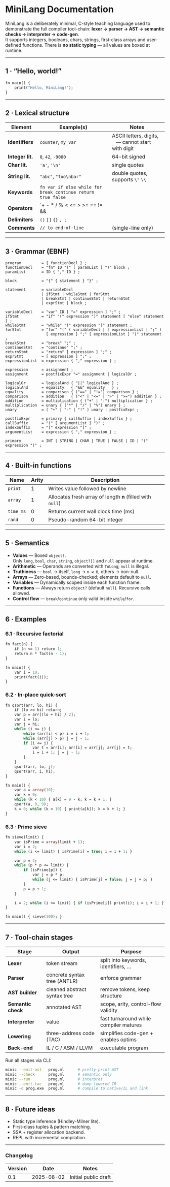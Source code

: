 # MiniLang Documentation

MiniLang is a deliberately minimal, C-style teaching language used to demonstrate the full compiler tool-chain: **lexer → parser → AST → semantic checks → interpreter → code-gen**.  
It supports integers, booleans, chars, strings, first-class arrays and user-defined functions. There is **no static typing** — all values are boxed at runtime.

---

## 1 · “Hello, world!”

```ml
fn main() {
    print("Hello, MiniLang!");
}
```

---

## 2 · Lexical structure

| Element            | Example(s)               | Notes                               |
| ------------------ | ------------------------ | ----------------------------------- |
| **Identifiers**    | `counter`, `my_var`      | ASCII letters, digits, `_` — cannot start with digit |
| **Integer lit.**   | `0`, `42`, `-9000`       | 64-bit signed                       |
| **Char lit.**      | `'a'`, `'\n'`            | single quotes                       |
| **String lit.**    | `"abc"`, `"foo\nbar"`    | double quotes, supports `\"` `\\`   |
| **Keywords**       | `fn var if else while for break continue return true false` |
| **Operators**      | `+ - * / % < <= > >= == != && || =` |
| **Delimiters**     | `()` `[]` `{}` `, ;`     |
| **Comments**       | `// to end-of-line`      | (single-line only)                  |

---

## 3 · Grammar (EBNF)

```ebnf
program         = { functionDecl } ;
functionDecl    = "fn" ID "(" [ paramList ] ")" block ;
paramList       = ID { "," ID } ;

block           = "{" { statement } "}" ;

statement       = variableDecl
                | ifStmt | whileStmt | forStmt
                | breakStmt | continueStmt | returnStmt
                | exprStmt | block ;

variableDecl    = "var" ID [ "=" expression ] ";" ;
ifStmt          = "if" "(" expression ")" statement [ "else" statement ] ;
whileStmt       = "while" "(" expression ")" statement ;
forStmt         = "for" "(" ( variableDecl | [ expressionList ] ";" )
                  [ expression ] ";" [ expressionList ] ")" statement ;
breakStmt       = "break" ";" ;
continueStmt    = "continue" ";" ;
returnStmt      = "return" [ expression ] ";" ;
exprStmt        = [ expression ] ";" ;
expressionList  = expression { "," expression } ;

expression      = assignment ;
assignment      = postfixExpr "=" assignment | logicalOr ;

logicalOr       = logicalAnd { "||" logicalAnd } ;
logicalAnd      = equality   { "&&" equality   } ;
equality        = comparison { ("==" | "!=") comparison } ;
comparison      = addition   { ("<" | "<=" | ">" | ">=") addition } ;
addition        = multiplication { ("+" | "-") multiplication } ;
multiplication  = unary { ("*" | "/" | "%") unary } ;
unary           = ( "+" | "-" | "!" ) unary | postfixExpr ;

postfixExpr     = primary { callSuffix | indexSuffix } ;
callSuffix      = "(" [ argumentList ] ")" ;
indexSuffix     = "[" expression "]" ;
argumentList    = expression { "," expression } ;

primary         = INT | STRING | CHAR | TRUE | FALSE | ID | "(" expression ")" ;
```

---

## 4 · Built-in functions

| Name           | Arity | Description                                 |
| -------------- | ----- | ------------------------------------------- |
| `print`        | 1     | Writes value followed by newline            |
| `array`        | 1     | Allocates fresh array of length **n** (filled with `null`) |
| `time_ms`      | 0     | Returns current wall clock time (ms)        |
| `rand`         | 0     | Pseudo-random 64-bit integer                |

---

## 5 · Semantics

* **Values** — Boxed `object?`.  
  Only `long`, `bool`, `char`, `string`, `object?[]` and `null` appear at runtime.
* **Arithmetic** — Operands are converted with `ToLong`; `null` is illegal.
* **Truthiness** — `bool` → itself, `long` → `n ≠ 0`, others → non-null.
* **Arrays** — Zero-based, bounds-checked; elements default to `null`.
* **Variables** — Dynamically scoped inside each function frame.
* **Functions** — Always return `object?` (default `null`). Recursive calls allowed.
* **Control flow** — `break`/`continue` only valid inside `while`/`for`.

---

## 6 · Examples

### 6.1 · Recursive factorial

```ml
fn fact(n) {
    if (n <= 1) return 1;
    return n * fact(n - 1);
}

fn main() {
    var i = 10;
    print(fact(i));
}
```

### 6.2 · In-place quick-sort

```ml
fn qsort(arr, lo, hi) {
    if (lo >= hi) return;
    var p = arr[(lo + hi) / 2];
    var i = lo;
    var j = hi;
    while (i <= j) {
        while (arr[i] < p) i = i + 1;
        while (arr[j] > p) j = j - 1;
        if (i <= j) {
            var t = arr[i]; arr[i] = arr[j]; arr[j] = t;
            i = i + 1; j = j - 1;
        }
    }
    qsort(arr, lo, j);
    qsort(arr, i, hi);
}

fn main() {
    var a = array(10);
    var k = 0;
    while (k < 10) { a[k] = 9 - k; k = k + 1; }
    qsort(a, 0, 9);
    k = 0; while (k < 10) { print(a[k]); k = k + 1; }
}
```

### 6.3 · Prime sieve

```ml
fn sieve(limit) {
    var isPrime = array(limit + 1);
    var i = 2;
    while (i <= limit) { isPrime[i] = true; i = i + 1; }

    var p = 2;
    while (p * p <= limit) {
        if (isPrime[p]) {
            var j = p * p;
            while (j <= limit) { isPrime[j] = false; j = j + p; }
        }
        p = p + 1;
    }

    i = 2; while (i <= limit) { if (isPrime[i]) print(i); i = i + 1; }
}

fn main() { sieve(100); }
```

---

## 7 · Tool-chain stages

| Stage             | Output                              | Purpose                                  |
| ----------------- | ----------------------------------- | ---------------------------------------- |
| **Lexer**         | token stream                        | split into keywords, identifiers, …      |
| **Parser**        | concrete syntax tree (ANTLR)        | enforce grammar                          |
| **AST builder**   | cleaned abstract syntax tree        | remove tokens, keep structure            |
| **Semantic check**| annotated AST                       | scope, arity, control-flow validity      |
| **Interpreter**   | value                               | fast turnaround while compiler matures   |
| **Lowering**      | three-address code (TAC)            | simplifies code-gen + enables optims     |
| **Back-end**      | IL / C / ASM / LLVM                | executable program                       |

Run all stages via CLI:

```bash
minic --emit-ast   prog.ml      # pretty-print AST
minic --check      prog.ml      # semantic only
minic --run        prog.ml      # interpret
minic --emit-tac   prog.ml      # dump lowered IR
minic -o prog.exe  prog.ml      # compile to native/IL and link
```

---

## 8 · Future ideas

* Static type inference (Hindley-Milner lite).
* First-class tuples & pattern matching.
* SSA + register allocation backend.
* REPL with incremental compilation.

---

### Changelog

| Version | Date       | Notes                                       |
| ------- | ---------- | ------------------------------------------- |
| 0.1     | 2025-08-02 | Initial public draft                        |

